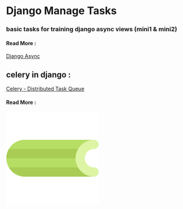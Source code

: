 # Django Manage Tasks

### basic tasks for training django async views (mini1 & mini2)

#### Read More :

<a href ='https://wersdoerfer.de/blogs/ephes_blog/django-31-async/' target='_blank'>Django Async</a>



## celery in django : 
<a href='https://docs.celeryq.dev/en/stable/'>Celery - Distributed Task Queue</a>

#### Read More :
<img src='celery_512.webp' width='50%' />


